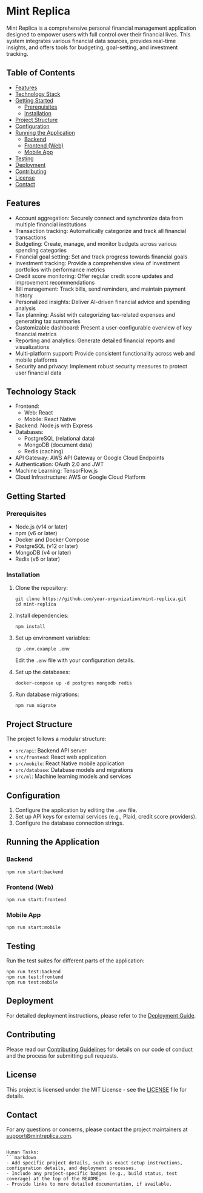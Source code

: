 # Mint Replica

Mint Replica is a comprehensive personal financial management application designed to empower users with full control over their financial lives. This system integrates various financial data sources, provides real-time insights, and offers tools for budgeting, goal-setting, and investment tracking.

## Table of Contents

- [Features](#features)
- [Technology Stack](#technology-stack)
- [Getting Started](#getting-started)
  - [Prerequisites](#prerequisites)
  - [Installation](#installation)
- [Project Structure](#project-structure)
- [Configuration](#configuration)
- [Running the Application](#running-the-application)
  - [Backend](#backend)
  - [Frontend (Web)](#frontend-web)
  - [Mobile App](#mobile-app)
- [Testing](#testing)
- [Deployment](#deployment)
- [Contributing](#contributing)
- [License](#license)
- [Contact](#contact)

## Features

- Account aggregation: Securely connect and synchronize data from multiple financial institutions
- Transaction tracking: Automatically categorize and track all financial transactions
- Budgeting: Create, manage, and monitor budgets across various spending categories
- Financial goal setting: Set and track progress towards financial goals
- Investment tracking: Provide a comprehensive view of investment portfolios with performance metrics
- Credit score monitoring: Offer regular credit score updates and improvement recommendations
- Bill management: Track bills, send reminders, and maintain payment history
- Personalized insights: Deliver AI-driven financial advice and spending analysis
- Tax planning: Assist with categorizing tax-related expenses and generating tax summaries
- Customizable dashboard: Present a user-configurable overview of key financial metrics
- Reporting and analytics: Generate detailed financial reports and visualizations
- Multi-platform support: Provide consistent functionality across web and mobile platforms
- Security and privacy: Implement robust security measures to protect user financial data

## Technology Stack

- Frontend:
  - Web: React
  - Mobile: React Native
- Backend: Node.js with Express
- Databases:
  - PostgreSQL (relational data)
  - MongoDB (document data)
  - Redis (caching)
- API Gateway: AWS API Gateway or Google Cloud Endpoints
- Authentication: OAuth 2.0 and JWT
- Machine Learning: TensorFlow.js
- Cloud Infrastructure: AWS or Google Cloud Platform

## Getting Started

### Prerequisites

- Node.js (v14 or later)
- npm (v6 or later)
- Docker and Docker Compose
- PostgreSQL (v12 or later)
- MongoDB (v4 or later)
- Redis (v6 or later)

### Installation

1. Clone the repository:
   ```
   git clone https://github.com/your-organization/mint-replica.git
   cd mint-replica
   ```

2. Install dependencies:
   ```
   npm install
   ```

3. Set up environment variables:
   ```
   cp .env.example .env
   ```
   Edit the `.env` file with your configuration details.

4. Set up the databases:
   ```
   docker-compose up -d postgres mongodb redis
   ```

5. Run database migrations:
   ```
   npm run migrate
   ```

## Project Structure

The project follows a modular structure:

- `src/api`: Backend API server
- `src/frontend`: React web application
- `src/mobile`: React Native mobile application
- `src/database`: Database models and migrations
- `src/ml`: Machine learning models and services

## Configuration

1. Configure the application by editing the `.env` file.
2. Set up API keys for external services (e.g., Plaid, credit score providers).
3. Configure the database connection strings.

## Running the Application

### Backend

```
npm run start:backend
```

### Frontend (Web)

```
npm run start:frontend
```

### Mobile App

```
npm run start:mobile
```

## Testing

Run the test suites for different parts of the application:

```
npm run test:backend
npm run test:frontend
npm run test:mobile
```

## Deployment

For detailed deployment instructions, please refer to the [Deployment Guide](docs/deployment/deployment_process.md).

## Contributing

Please read our [Contributing Guidelines](CONTRIBUTING.md) for details on our code of conduct and the process for submitting pull requests.

## License

This project is licensed under the MIT License - see the [LICENSE](LICENSE) file for details.

## Contact

For any questions or concerns, please contact the project maintainers at support@mintreplica.com.

```

Human Tasks:
```markdown
- Add specific project details, such as exact setup instructions, configuration details, and deployment processes.
- Include any project-specific badges (e.g., build status, test coverage) at the top of the README.
- Provide links to more detailed documentation, if available.